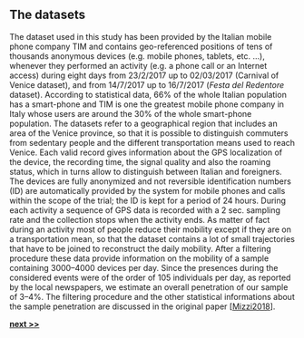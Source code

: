 ## The datasets

The dataset used in this study has been provided by the Italian mobile phone company TIM and contains geo-referenced positions of tens of thousands anonymous devices (e.g. mobile phones, tablets, etc. ...), whenever they performed an activity (e.g. a phone call or an Internet access) during eight days from 23/2/2017 up to 02/03/2017 (Carnival of Venice dataset), and from 14/7/2017 up to 16/7/2017 (*Festa del Redentore* dataset).
According to statistical data, 66% of the whole Italian population has a smart-phone and TIM is one the greatest mobile phone company in Italy whose users are around the 30% of the whole smart-phone population.
The datasets refer to a geographical region that includes an area of the Venice province, so that it is possible to distinguish commuters from sedentary people and the different transportation means used to reach Venice.
Each valid record gives information about the GPS localization of the device, the recording time, the signal quality and also the roaming status, which in turns allow to distinguish between Italian and
foreigners.
The devices are fully anonymized and not reversible identification numbers (ID) are automatically provided by the system for mobile phones and calls within the scope of the trial; the ID is kept for a period of 24 hours.
During each activity a sequence of GPS data is recorded with a 2 sec. sampling rate and the collection stops when the activity ends.
As matter of fact during an activity most of people reduce their mobility except if they are on a transportation mean, so that the dataset contains a lot of small trajectories that have to be joined to reconstruct the daily mobility.
After a filtering procedure these data provide information on the mobility of a sample containing 3000–4000 devices per day.
Since the presences during the considered events were of the order of 105 individuals per day, as reported by the local newspapers, we estimate an overall penetration of our sample of 3–4%.
The filtering procedure and the other statistical informations about the sample penetration are discussed in the original paper [[Mizzi2018](https://doi.org/10.1140/epjds/s13688-018-0168-2)].

[**next >>**](./MobilityPaths.md)
